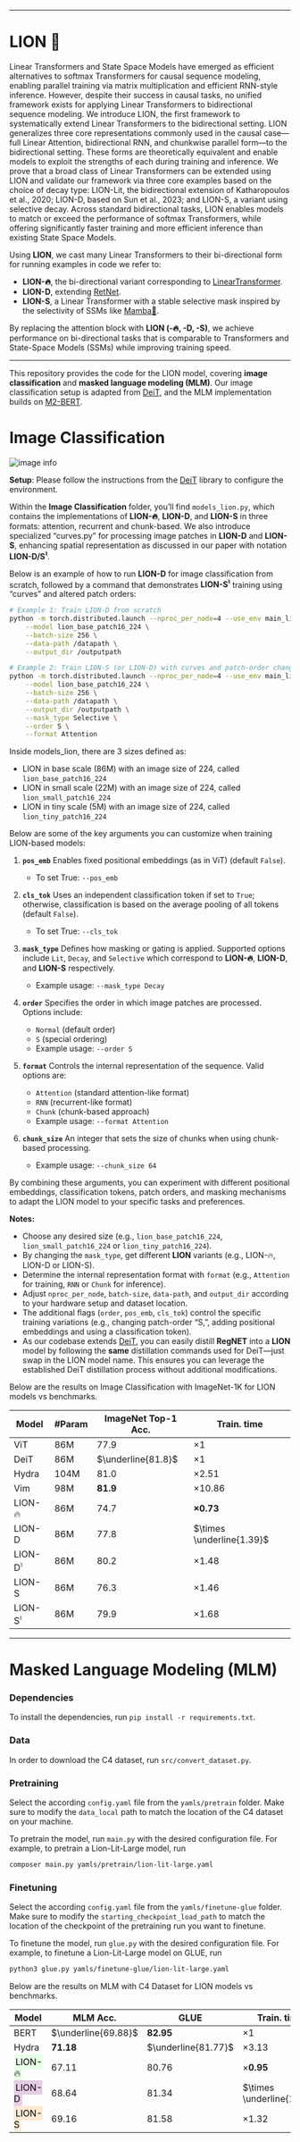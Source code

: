 
------------------

# LION 🦁


Linear Transformers and State Space Models have emerged as efficient alternatives to softmax Transformers for causal sequence modeling, enabling parallel training via matrix multiplication and efficient RNN-style inference. However, despite their success in causal tasks, no unified framework exists for applying Linear Transformers to bidirectional sequence modeling. We introduce LION, the first framework to systematically extend Linear Transformers to the bidirectional setting. LION generalizes three core representations commonly used in the causal case—full Linear Attention, bidirectional RNN, and chunkwise parallel form—to the bidirectional setting. These forms are theoretically equivalent and enable models to exploit the strengths of each during training and inference. We prove that a broad class of Linear Transformers can be extended using LION and validate our framework via three core examples based on the choice of decay type: LION-Lit, the bidirectional extension of Katharopoulos et al., 2020; LION-D, based on Sun et al., 2023; and LION-S, a variant using selective decay. Across standard bidirectional tasks, LION enables models to match or exceed the performance of softmax Transformers, while offering significantly faster training and more efficient inference than existing State Space Models.




Using **LION**, we cast many Linear Transformers to their bi-directional form for running examples in code we refer to:  
- **LION-️‍🔥**, the bi-directional variant corresponding to [LinearTransformer](https://arxiv.org/abs/2006.16236).
- **LION-D**, extending [RetNet](https://arxiv.org/abs/2307.08621).
- **LION-S**, a Linear Transformer with a stable selective mask inspired by the selectivity of SSMs like [Mamba🐍](https://arxiv.org/abs/2405.21060).

By replacing the attention block with **LION (-️‍🔥, -D, -S)**, we achieve performance on bi-directional tasks that is comparable to Transformers and State-Space Models (SSMs) while improving training speed.


---

This repository provides the code for the LION model, covering **image classification** and **masked language modeling (MLM)**. Our image classification setup is adapted from [DeiT](https://github.com/facebookresearch/deit), and the MLM implementation builds on [M2-BERT](https://github.com/HazyResearch/m2/tree/main).

# Image Classification

![image info](./image.png)

**Setup**: Please follow the instructions from the [DeiT](https://github.com/facebookresearch/deit) library to configure the environment. 

Within the **Image Classification** folder, you’ll find `models_lion.py`, which contains the implementations of **LION-🔥**, **LION-D**, and **LION-S** in three formats: attention, recurrent and chunk-based. We also introduce specialized “curves.py” for processing image patches in **LION-D** and **LION-S**, enhancing spatial representation as discussed in our paper with notation **LION-D/S<sup>♮</sup>**.


Below is an example of how to run **LION-D** for image classification from scratch, followed by a command that demonstrates **LION-S<sup>♮</sup>** training using “curves” and altered patch orders:

```bash
# Example 1: Train LION-D from scratch
python -m torch.distributed.launch --nproc_per_node=4 --use_env main_lion.py \
    --model lion_base_patch16_224 \
    --batch-size 256 \
    --data-path /datapath \
    --output_dir /outputpath
```

```bash
# Example 2: Train LION-S (or LION-D) with curves and patch-order changes
python -m torch.distributed.launch --nproc_per_node=4 --use_env main_lion.py \
    --model lion_base_patch16_224 \
    --batch-size 256 \
    --data-path /datapath \
    --output_dir /outputpath \
    --mask_type Selective \
    --order S \
    --format Attention
```


Inside models_lion, there are 3 sizes defined as:

- LION in base scale (86M) with an image size of 224, called `lion_base_patch16_224`
- LION in small scale (22M) with an image size of 224, called `lion_small_patch16_224`
- LION in tiny scale (5M) with an image size of 224, called `lion_tiny_patch16_224`

Below are some of the key arguments you can customize when training LION-based models:

1. **`pos_emb`**  Enables fixed positional embeddings (as in ViT) (default `False`).  
   - To set True: `--pos_emb`

2. **`cls_tok`**   Uses an independent classification token if set to `True`; otherwise, classification is based on the average pooling of all tokens (default `False`).  
   - To set True: `--cls_tok`

3. **`mask_type`**  Defines how masking or gating is applied. Supported options include `Lit`, `Decay`, and `Selective` which correspond to **LION-🔥**, **LION-D**, and **LION-S** respectively.  
   - Example usage: `--mask_type Decay`

4. **`order`**  Specifies the order in which image patches are processed. Options include:
     - `Normal` (default order)
     - `S` (special ordering)  
   - Example usage: `--order S`

5. **`format`**  Controls the internal representation of the sequence. Valid options are:
     - `Attention` (standard attention-like format)
     - `RNN` (recurrent-like format)
     - `Chunk` (chunk-based approach)  
   - Example usage: `--format Attention`

6. **`chunk_size`**   An integer that sets the size of chunks when using chunk-based processing.  
   - Example usage: `--chunk_size 64`

By combining these arguments, you can experiment with different positional embeddings, classification tokens, patch orders, and masking mechanisms to adapt the LION model to your specific tasks and preferences.



**Notes:**  
- Choose any desired size (e.g., `lion_base_patch16_224`, `lion_small_patch16_224` or `lion_tiny_patch16_224`).  
- By changing the `mask_type`, get different **LION** variants (e.g., LION-🔥, LION-D or LION-S).
- Determine the internal representation format with `format` (e.g., `Attention` for training, `RNN` or `Chunk` for inference).
- Adjust `nproc_per_node`, `batch-size`, `data-path`, and `output_dir` according to your hardware setup and dataset location.  
- The additional flags (`order`, `pos_emb`, `cls_tok`) control the specific training variations (e.g., changing patch-order “S,”, adding positional embeddings and using a classification token).
- As our codebase extends [DeiT](https://github.com/facebookresearch/deit), you can easily distill **RegNET** into a **LION** model by following the **same** distillation commands used for DeiT—just swap in the LION model name. This ensures you can leverage the established DeiT distillation process without additional modifications.

Below are the results on Image Classification with ImageNet-1K for LION models vs benchmarks. 

| Model | #Param | ImageNet Top-1 Acc. | Train. time |
|-------|--------|---------------------|------------|
| $\text{ViT}$ | 86M | $77.9$ | $\times 1$ |
| $\text{DeiT}$ | 86M | $\underline{81.8}$ | $\times 1$ |
| $\text{Hydra}$ | 104M | $81.0$ | $\times 2.51$ |
| $\text{Vim}$ | 98M | $\mathbf{81.9}$ | $\times 10.86$ |
| $\text{LION-}\text{🔥}$ | 86M | $74.7$ | $\mathbf{\times 0.73}$ |
| $\text{LION-D}$ | 86M | $77.8$ | $\times \underline{1.39}$ |
| $\text{LION-D}^{\natural}$ | 86M | $80.2$ | $\times 1.48$ |
| $\text{LION-S}$ | 86M | $76.3$ | $\times 1.46$ |
| $\text{LION-S}^{\natural}$ | 86M | $79.9$ | $\times 1.68$ |


-------------------
# Masked Language Modeling (MLM)

### Dependencies

To install the dependencies, run `pip install -r requirements.txt`.

### Data

In order to download the C4 dataset, run `src/convert_dataset.py`. 

### Pretraining

Select the according `config.yaml` file from the `yamls/pretrain` folder. Make sure to modify the `data_local` path to match the location of the C4 dataset on your machine.

To pretrain the model, run `main.py` with the desired configuration file. For example, to pretrain a Lion-Lit-Large model, run

```bash
composer main.py yamls/pretrain/lion-lit-large.yaml
```



### Finetuning

Select the according `config.yaml` file from the `yamls/finetune-glue` folder. Make sure to modify the `starting_checkpoint_load_path` to match the location of the checkpoint of the pretraining run you want to finetune.

To finetune the model, run `glue.py` with the desired configuration file. For example, to finetune a Lion-Lit-Large model on GLUE, run 

```bash
python3 glue.py yamls/finetune-glue/lion-lit-large.yaml
```

Below are the results on MLM with C4 Dataset for LION models vs benchmarks. 


| Model | MLM Acc. | GLUE | Train. time |
|-------|----------|------|-------------|
| BERT | $\underline{69.88}$ | $\mathbf{82.95}$ | $\times 1$ |
| Hydra | $\mathbf{71.18}$ | $\underline{81.77}$ | $\times 3.13$ |
| <span style="background-color: rgb(230, 255, 230); padding: 3px; color:black">LION-🔥 </span> | $67.11$ | $80.76$ | $\times \mathbf{0.95}$ |
| <span style="background-color: rgb(229, 204, 230); padding: 3px; color:black">LION-D </span> | $68.64$ | $81.34$ | $\times \underline{1.10}$ |
| <span style="background-color: rgb(255, 233, 211) ; padding: 3px; color:black">LION-S </span> | $69.16$ | $81.58$ | $\times 1.32$ |


